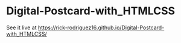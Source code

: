 # Digital-Postcard-with_HTMLCSS

See it live at https://rick-rodriguez16.github.io/Digital-Postcard-with_HTMLCSS/
